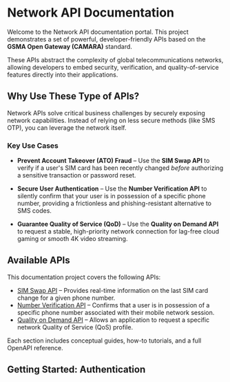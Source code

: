 # Network API Documentation

Welcome to the Network API documentation portal. This project demonstrates a set of powerful, developer-friendly APIs based on the **GSMA Open Gateway (CAMARA)** standard.

These APIs abstract the complexity of global telecommunications networks, allowing developers to embed security, verification, and quality-of-service features directly into their applications.

## Why Use These Type of APIs?

Network APIs solve critical business challenges by securely exposing network capabilities. Instead of relying on less secure methods (like SMS OTP), you can leverage the network itself.

### Key Use Cases

- **Prevent Account Takeover (ATO) Fraud** – Use the **SIM Swap API** to verify if a user's SIM card has been recently changed *before* authorizing a sensitive transaction or password reset.

- **Secure User Authentication** – Use the **Number Verification API** to silently confirm that your user is in possession of a specific phone number, providing a frictionless and phishing-resistant alternative to SMS codes.

- **Guarantee Quality of Service (QoD)** – Use the **Quality on Demand API** to request a stable, high-priority network connection for lag-free cloud gaming or smooth 4K video streaming.

## Available APIs

This documentation project covers the following APIs:

- [SIM Swap API](./sim-swap-api.md) – Provides real-time information on the last SIM card change for a given phone number.
- [Number Verification API](./number-verification-api.md) – Confirms that a user is in possession of a specific phone number associated with their mobile network session.
- [Quality on Demand API](./qod-api.md) – Allows an application to request a specific network Quality of Service (QoS) profile.

Each section includes conceptual guides, how-to tutorials, and a full OpenAPI reference.

## Getting Started: Authentication